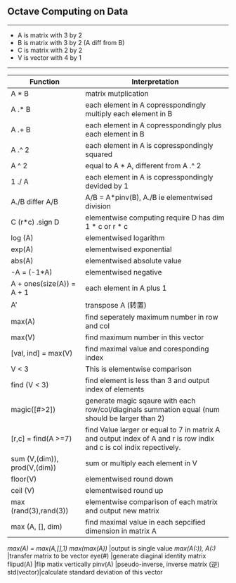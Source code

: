 ## Octave Computing on Data

-----------------------------------------
- A is matrix with 3 by 2
- B is matrix with 3 by 2 (A diff from B)
- C is matrix with 2 by 2
- V is vector with 4 by 1
------------------------------------------

Function | Interpretation
---------|---------
A * B  | matrix mutplication 
A .* B | each element in A copresspondingly multiply each element in B 
A .+ B | each element in A copresspondingly plus each element in B 
A .^ 2 | each element in A is copresspondingly squared 
A ^ 2 | equal to A * A, different from A .^ 2
1 ./ A | each element in A is copresspondingly devided by 1 
A./B differ A/B |A/B = A*pinv(B), A./B ie elementwised division
C (r*c) .sign D  | elementwise computing require D has dim 1 * c or r * c 
log (A) | elementwised logarithm
exp(A) | elementwised exponential
abs(A) | elementwised absolute value
-A = (-1*A) |elementwised negative  
A + ones(size(A)) = A + 1 |each element in A plus 1
A' | transpose A (转置)
max(A) |find seperately maximum number in row and col
max(V) |find maximum number in this vector
[val, ind] = max(V) |find maximal value and coresponding index
V < 3 |This is elementwise comparison
find (V < 3) |find element is less than 3 and output index of elements
magic([#>2]) |generate magic sqaure with each row/col/diaginals summation equal (num should be larger than 2)
[r,c] = find(A >=7) |find Value larger or equal to 7 in matrix A and output index of A and r is row indix and c is col indix repectively.
sum (V,(dim)), prod(V,(dim)) | sum or multiply each element in V
floor(V) |elementwised round down
ceil (V) |elementwised round up 
max (rand(3),rand(3)) |elementwise comparison of each matrix and output new matrix|
max (A, [], dim) |find maximal value in each sepcified dimension in matrix A
 _max(A) = max(A,[],1)_
 _max(max(A))_ |output is single value
 _max(A(:)), A(:)_ |transfer matrix to be vector
eye(#) |generate diaginal identity matrix
flipud(A) |flip matix vertically
pinv(A) |pseudo-inverse, inverse matrix (逆)
std(vector)|calculate standard deviation of this vector





